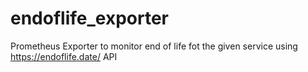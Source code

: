 # endoflife_exporter
Prometheus Exporter to monitor end of life fot the given service using https://endoflife.date/ API
